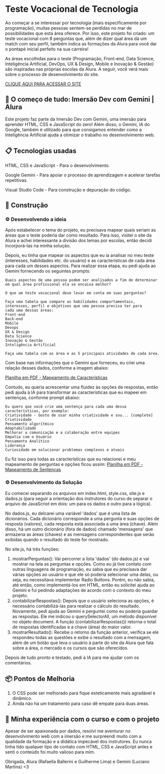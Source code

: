# Teste Vocacional de Tecnologia
Ao começar a se interessar por tecnologia (mais especificamente por programação), muitas pessoas sentem-se perdidas no mar de possibilidades que esta área oferece. Por isso, este projeto foi criado: um teste vocacional com 8 perguntas que, além de dizer qual área dá um match com seu perfil, também indica as formações da Alura para você dar o pontapé inicial perfeito na sua carreira!

As áreas escolhidas para o teste (Programação, Front-end, Data Science, Inteligência Artificial, DevOps, UX & Design, Mobile e Inovação & Gestão) são inspiradas nas próprias escolas da Alura. A seguir, você verá mais sobre o processo de desenvolvimento do site.

[CLIQUE AQUI PARA ACESSAR O SITE](https://teste-vocacional-tech.vercel.app/)


## 🚀 O começo de tudo:  Imersão Dev com Gemini | Alura
Este projeto faz parte da Imersão Dev com Gemini, uma imersão para aprender HTML, CSS e JavaScript do zero! Além disso, o Gemini, IA do Google, também é utilizado para que consigamos entender como a Inteligência Artificial ajuda a otimizar o trabalho no desenvolvimento web.

## 📋 Tecnologias usadas
HTML, CSS e JavaScript - Para o desenvolvimento.

Google Gemini - Para apoiar o processo de aprendizagem e acelerar tarefas repetitivas.

Visual Studio Code - Para construção e depuração do código.

## 🔧 Construção

### ⚙️ Desenvolvendo a ideia
Após estabelecer o tema do projeto, eu precisava mapear quais seriam as áreas que o teste poderia dar como resultado. Para isso, visitei o site da Alura e achei interessante a divisão dos temas por escolas, então decidi incorporá-las na minha solução. 

Depois, eu tinha que mapear os aspectos que eu ia analisar no meu teste (interesses, habilidades etc. do usuário) e as características de cada área para cada um desses aspectos. Para realizar essa etapa, eu pedi ajuda ao Gemini fornecendo os seguintes prompts:

```
Quais aspectos de uma pessoa podem ser analisados a fim de determinar em qual área profissional ela se encaixa melhor?
```

```
O que um teste vocacional deve levar em conta em suas perguntas?
```

```
Faça uma tabela que compare as habilidades comportamentais, interesses, perfil e objetivos que uma pessoa precisa ter para
cada uma dessas áreas:
Front-end
Back-end
Mobile
Devops
UX & Design
Data Science
Inovação & Gestão
Inteligência Artificial
```
```
Faça uma tabela com as área e as 5 principais atividades de cada área.
```

Com base nas informações que o Gemini que forneceu, eu criei uma relação desses dados, conforme a imagem abaixo:

[Planilha em PDF - Mapeamento de Características](https://drive.google.com/file/d/1WvVMQOeeBf2gKg_G-zHQdEz4yUaP5etp/view?usp=sharing)

Contudo, eu queria acrescentar uma fluidez às opções de respostas, então pedi ajuda à IA para transformar as características que eu mapeei em sentenças, conforme prompt abaixo:

```
Eu quero que você crie uma sentença para cada uma dessa características, por exemplo:
Criatividade - Gosto de usar minha criatividade e sou... [complete]
Criatividade
Pensamento algorítmico
Adaptabilidade
Melhorar a comunicação e a colaboração entre equipes
Empatia com o Usuário
Pensamento Analítico
Liderança
Curiosidade em solucionar problemas complexos e atuais
```
Eu fiz isso para todas as características que eu relacionei e meu mapeamento de perguntas e opções ficou assim:
[Planilha em PDF - Mapeamento de Sentenças](https://drive.google.com/file/d/1OeRvr6f7uwFO5pkg-U00RQ3LMSw3ogQH/view?usp=sharing)

### ⚙️ Desenvolvimento da Solução
Eu comecei separando os arquivos em index.html, style.css, site.js e dados.js (para seguir a orientação dos instrutores do curso de separar o arquivo de JavaScriot em dois: um para os dados e outro para a lógica). 

No dados.js, eu delcarei uma variável 'dados' que é uma lista de dicionários. Cada dicionário corresponde a uma pergunta e suas opções de resposta (valores), cada resposta está associada a uma área (chave). Além disso, há um outro dicionário (fora de dados) chamado 'mensagens' que armazena as áreas (chaves) e as mensagens correspondentes que serão exibidas quando o resultado do teste for mostrado.

No site.js, há três funções: 
01. mostrarPerguntas(): Vai percorrer a lista 'dados' (do dados.js) e vai mostrar na tela as perguntas e opções. Como eu já tive contato com outras linguagens de programação, eu sabia que eu precisava dar várias opções ao usuário e que ele só poderia selecionar uma delas, ou seja, eu necessitava implementar Radio Buttons. Porém, eu não sabia, até então, como implementá-los em HTML, então eu solicitei ajuda ao Gemini e fui pedindo adaptações de acordo com o contexto do meu projeto.
02. contabilizarRespostas(): Depois que o usuário seleciona as opções, é necessário contabilizá-las para realizar o cálculo do resultado. Novamente, pedi ajuda ao Gemini e perguntei como eu poderia guardar as respostas. Ele me indicou o querySelectorAll, um método disponível no objeto document. A função (contabilizarRespostas()) retorna o total de respostas identificadas e a chave (área) do maior valor.
03. mostrarResultado(): Recebe o retorno da função anterior, verifica se ele respondeu todas as questões e exibe o resultado com a mensagem, além de um botão que leva o usuário à parte do site da Alura que fala sobre a área, o mercado e os cursos que são oferecidos.

Depois de tudo pronto e testado, pedi à IA para me ajudar com os comentários.

## 📦 Pontos de Melhoria

01. O CSS pode ser melhorado para fique esteticamente mais agradável e dinâmico.
02. Ainda não há um tratamento para caso dê empate para duas áreas.

## 📌 Minha experiência com o curso e com o projeto

Apesar de ser apaixonada por dados, resolvi me aventurar no desenvolvimento web com a imersão e me surpreendi muito com a qualidade da formação e a didática impecável dos instrutores. Eu nunca tinha tido qualquer tipo de contato com HTML, CSS e JavaScript antes e senti o conteúdo foi muito valioso para mim.

Obrigada, Alura (Rafaella Ballerini e Guilherme Lima) e Gemini (Luciano Martins) <3

